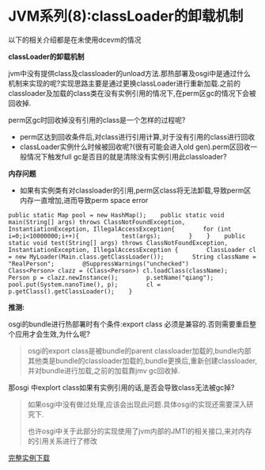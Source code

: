 # JVM系列(8):classLoader的卸载机制

以下的相关介绍都是在未使用dcevm的情况

**classLoader的卸载机制**

   jvm中没有提供class及classloader的unload方法.那热部署及osgi中是通过什么机制来实现的呢?实现思路主要是通过更换classLoader进行重新加载.之前的classloader及加载的class类在没有实例引用的情况下,在perm区gc的情况下会被回收掉.

   perm区gc时回收掉没有引用的class是一个怎样的过程呢?

- perm区达到回收条件后,对class进行引用计算,对于没有引用的class进行回收
- classLoader实例什么时候被回收呢?(很有可能会进入old gen).perm区回收一般情况下触发full gc是否目的就是清除没有实例引用此classloader?

**内存问题**

- 如果有实例类有对classloader的引用,perm区class将无法卸载,导致perm区内存一直增加,进而导致perm space error

```
public static Map pool = new HashMap();    public static void main(String[] args) throws ClassNotFoundException, InstantiationException, IllegalAccessException{        for (int i=0;i<10000000;i++){            test(args);        }    }    public static void test(String[] args) throws ClassNotFoundException, InstantiationException, IllegalAccessException {        ClassLoader cl = new MyLoader(Main.class.getClassLoader());        String className = "RealPerson";        @SuppressWarnings("unchecked")        Class<Person> clazz = (Class<Person>) cl.loadClass(className);        Person p = clazz.newInstance();        p.setName("qiang");        pool.put(System.nanoTime(), p);        cl = p.getClass().getClassLoader();    }
```



**推测:**

   osgi的bundle进行热部署时有个条件:export class 必须是兼容的.否则需要重启整个应用才会生效,为什么呢?

> osgi的export class是被bundle的parent classloader加载的,bundle内部其他类是bundle的classloader加载的,bundle更换后,重新创建classloader,并对bundle进行加载,之前的加载靠jmv gc回收掉.   

   那osgi 中explort class如果有实例引用的话,是否会导致class无法被gc掉?

> 如果osgi中没有做过处理,应该会出现此问题.具体osgi的实现还需要深入研究下.
>
> 也许osgi中关于此部分的实现使用了jvm内部的JMTI的相关接口,来对内存的引用关系进行了修改

 

[完整实例下载](http://files.cnblogs.com/redcreen/classLoader.rar)